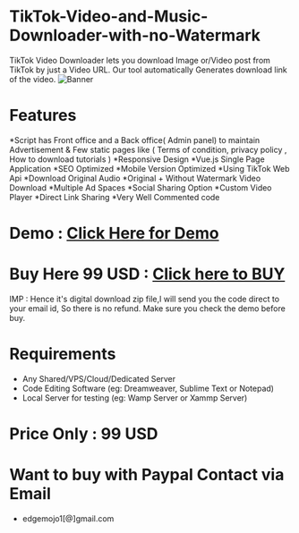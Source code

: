 # TikTok-Video-and-Music-Downloader-with-no-Watermark
TikTok Video Downloader lets you download Image or/Video post from TikTok by just a Video URL. Our tool automatically Generates download link of the video.
![Banner](https://user-images.githubusercontent.com/45661927/82603383-dd72e580-9bb2-11ea-848f-f47bdf913e67.jpg)
# Features
*Script has Front office and a Back office( Admin panel) to maintain Advertisement & Few static pages like ( Terms of condition, privacy policy , How to download tutorials )
*Responsive Design
*Vue.js Single Page Application
*SEO Optimized
*Mobile Version Optimized
*Using TikTok Web Api
*Download Original Audio
*Original + Without Watermark Video Download
*Multiple Ad Spaces
*Social Sharing Option
*Custom Video Player
*Direct Link Sharing
*Very Well Commented code

# Demo : [Click Here for Demo](https://t2tok.com/)
# Buy Here 99 USD : [Click here to BUY](https://transferwise.com/invite/u/manasp1)

IMP : Hence it's digital download zip file,I will send you the code direct to your email id, So there is no refund. Make sure you check the demo before buy.

# Requirements
* Any Shared/VPS/Cloud/Dedicated Server
* Code Editing Software (eg: Dreamweaver, Sublime Text or Notepad)
* Local Server for testing (eg: Wamp Server or Xammp Server)

# Price Only : 99 USD

# Want to buy with Paypal Contact via Email
* edgemojo1[@]gmail.com
